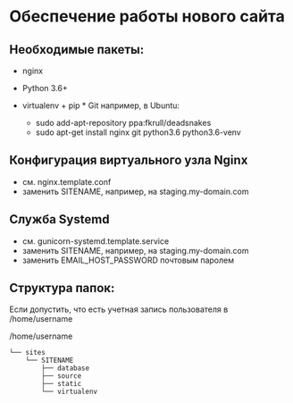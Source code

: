 Обеспечение работы нового сайта 
================================ 
## Необходимые пакеты:
* nginx
* Python 3.6+
* virtualenv + pip * Git
например, в Ubuntu:

  * sudo add-apt-repository ppa:fkrull/deadsnakes
  * sudo apt-get install nginx git python3.6 python3.6-venv

## Конфигурация виртуального узла Nginx
* см. nginx.template.conf
* заменить SITENAME, например, на staging.my-domain.com

## Служба Systemd
* см. gunicorn-systemd.template.service
* заменить SITENAME, например, на staging.my-domain.com
* заменить EMAIL_HOST_PASSWORD почтовым паролем

## Структура папок:
Если допустить, что есть учетная запись пользователя в /home/username

/home/username 

    └── sites
        └── SITENAME 
            ├── database
            ├── source 
            ├── static 
            └── virtualenv